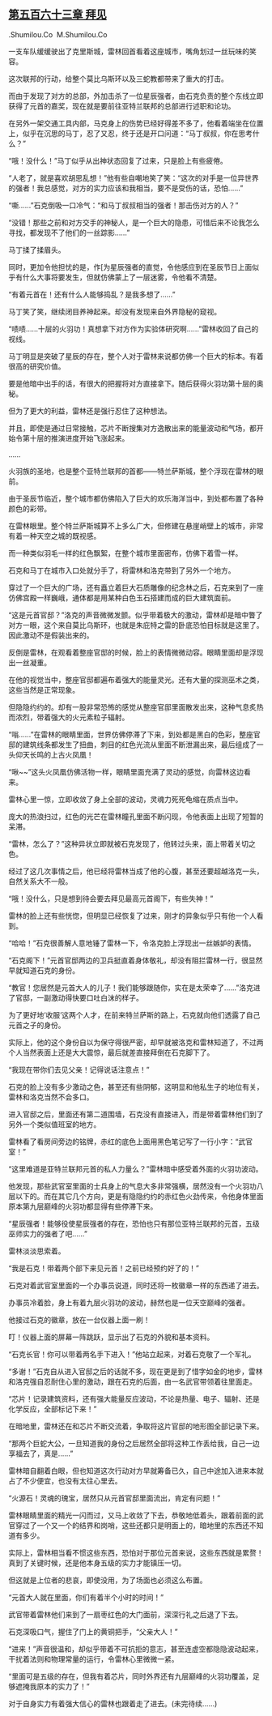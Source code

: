 ## [第五百六十三章 拜见](https://www.xxbiquge.com/11_11222/8957707.html)


  .Shumilou.Co  M.Shumilou.Co

  一支车队缓缓驶出了克里斯城，雷林回首看着这座城市，嘴角划过一丝玩味的笑容。

  这次联邦的行动，给整个莫比乌斯环以及三蛇教都带来了重大的打击。

  而由于发现了对方的总部，外加击杀了一位星辰强者，由石克负责的整个东线立即获得了元首的嘉奖，现在就是要前往亚特兰联邦的总部进行述职和论功。

  在另外一架交通工具内部，马克身上的伤势已经好得差不多了，他看着端坐在位置上，似乎在沉思的马丁，忍了又忍，终于还是开口问道：“马丁叔叔，你在思考什么？”

  “哦！没什么！”马丁似乎从出神状态回复了过来，只是脸上有些疲倦。

  “人老了，就是喜欢胡思乱想！”他有些自嘲地笑了笑：“这次的对手是一位异世界的强者！我总感觉，对方的实力应该和我相当，要不是受伤的话，恐怕……”

  “嘶……”石克倒吸一口冷气：“和马丁叔叔相当的强者！那击伤对方的人？”

  “没错！那些之前和对方交手的神秘人，是一个巨大的隐患，可惜后来不论我怎么寻找，都发现不了他们的一丝踪影……”

  马丁揉了揉眉头。

  同时，更加令他担忧的是，作[为星辰强者的直觉，令他感应到在圣辰节日上面似乎有什么大事将要发生，但就仿佛蒙上了一层迷雾，令他看不清楚。

  “有着元首在！还有什么人能够捣乱？是我多想了……”

  马丁笑了笑，继续闭目养神起来。却没有发现来自外界隐秘的窥视。

  “啧啧……十层的火羽功！真想拿下对方作为实验体研究啊……”雷林收回了自己的视线。

  马丁明显是突破了星辰的存在，整个人对于雷林来说都仿佛一个巨大的标本。有着很高的研究价值。

  要是他暗中出手的话，有很大的把握将对方直接拿下。随后获得火羽功第十层的奥秘。

  但为了更大的利益，雷林还是强行忍住了这种想法。

  并且，即使是通过日常接触，芯片不断搜集对方逸散出来的能量波动和气场，都开始令第十层的推演进度开始飞涨起来。

  ……

  火羽族的圣地，也是整个亚特兰联邦的首都——特兰萨斯城，整个浮现在雷林的眼前。

  由于圣辰节临近，整个城市都仿佛陷入了巨大的欢乐海洋当中，到处都布置了各种颜色的彩带。

  在雷林眼里。整个特兰萨斯城算不上多么广大，但修建在悬崖峭壁上的城市，非常有着一种天空之城的既视感。

  而一种类似羽毛一样的红色飘絮，在整个城市里面密布，仿佛下着雪一样。

  石克和马丁在城市入口处就分手了，将雷林和洛克带到了另外一个地方。

  穿过了一个巨大的广场，还有矗立着巨大石质雕像的纪念林之后，石克来到了一座仿佛宫殿一样巍峨，通体都是用某种白色玉石搭建而成的巨大建筑面前。

  “这是元首官邸？”洛克的声音微微发颤。似乎带着极大的激动，雷林却是暗中瞥了对方一眼，这个来自莫比乌斯环，也就是朱庇特之雷的卧底恐怕目标就是这里了。因此激动不是假装出来的。

  反倒是雷林，在观看着整座官邸的时候，脸上的表情微微动容。眼睛里面却是浮现出一丝凝重。

  在他的视觉当中，整座官邸都遍布着强大的能量灵光。还有大量的探测巫术之类，这些当然是正常现象。

  但隐隐约约的。却有一股非常恐怖的感觉从整座官邸里面散发出来，这种气息炙热而浓烈，带着强大的火元素粒子辐射。

  “嗡……”在雷林的眼睛里面，世界仿佛停滞了下来，到处都是黑白的色彩，整座官邸的建筑线条都发生了扭曲，刺目的红色光流从里面不断泄漏出来，最后组成了一头仰天长鸣的上古火凤凰！

  “啾~~”这头火凤凰仿佛活物一样，眼睛里面充满了灵动的感觉，向雷林这边看来。

  雷林心里一惊，立即收敛了身上全部的波动，灵魂力死死龟缩在质点当中。

  庞大的热浪扫过，红色的光芒在雷林瞳孔里面不断闪现，令他表面上出现了短暂的呆滞。

  “雷林，怎么了？”这种异状立即就被石克发现了，他转过头来，面上带着关切之色。

  经过了这几次事情之后，他已经将雷林当成了他的心腹，甚至还要超越洛克一头，自然关系大不一般。

  “哦！没什么，只是想到待会要去拜见最高元首阁下，有些失神！”

  雷林的脸上还有些恍惚，但明显已经恢复了过来，刚才的异象似乎只有他一个人看到。

  “哈哈！”石克很善解人意地锤了雷林一下，令洛克脸上浮现出一丝嫉妒的表情。

  “石克阁下！”元首官邸两边的卫兵挺直着身体敬礼，却没有阻拦雷林一行，很显然早就知道石克的身份。

  “教官！您居然是元首大人的儿子！我们能够跟随你，实在是太荣幸了……”洛克进了官邸，一副激动得快要口吐白沫的样子。

  为了更好地‘收服’这两个人才，在前来特兰萨斯的路上，石克就向他们透露了自己元首之子的身份。

  实际上，他的这个身份自以为保守得很严密，却早就被洛克和雷林知道了，不过两个人当然表面上还是大大震惊，最后就差直接拜倒在石克脚下了。

  “我现在带你们去见父亲！记得说话注意点！”

  石克的脸上没有多少激动之色，甚至还有些阴郁，这明显和他私生子的地位有关，雷林和洛克当然不会多口。

  进入官邸之后，里面还有第二道围墙，石克没有直接进入，而是带着雷林他们到了另外一个类似值班室的地方。

  雷林看了看房间旁边的铭牌，赤红的底色上面用黑色笔记写了一行小字：“武官室！”

  “这里难道是亚特兰联邦元首的私人力量么？”雷林暗中感受着外面的火羽功波动。

  他发现，那些武官室里面的士兵身上的气息大多非常强横，居然没有一个火羽功八层以下的。而在其它几个方向，更是有隐隐约约的赤红色火劲传来，令他身体里面原本第九层巅峰的火羽功都显得有些停滞下来。

  “星辰强者！能够役使星辰强者的存在，恐怕也只有那位亚特兰联邦的元首，五级巫师实力的强者了吧……”

  雷林淡淡思索着。

  “我是石克！带着两个部下来见元首！之前已经预约好了的！”

  石克对着武官室里面的一个办事员说道，同时还将一枚徽章一样的东西递了进去。

  办事员冷着脸，身上有着九层火羽功的波动，赫然也是一位天空巅峰的强者。

  他接过石克的徽章，放在一台仪器上面一刷！

  叮！仪器上面的屏幕一阵跳跃，显示出了石克的外貌和基本资料。

  “石克长官！你可以带着两名手下进入！”他站立起来，对着石克敬了一个军礼。

  “多谢！”石克自从进入官邸之后的话就不多，现在更是到了惜字如金的地步，雷林和洛克强自忍耐住心里的激动，跟在石克的后面，由一名武官带领着往里面走。

  “芯片！记录建筑资料，还有强大能量反应波动，不论是热量、电子、辐射、还是化学反应，全部标记下来！”

  在暗地里，雷林还在和芯片不断交流着，争取将这片官邸的地形图全部记录下来。

  “那两个巨蛇大公，一旦知道我的身份之后居然全部将这种工作丢给我，自己一边享福去了，真是……”

  雷林暗自翻着白眼，但也知道这次行动对方早就筹备已久，自己中途加入进来本就占了不少便宜，也没有太往心里去。

  “火源石！灵魂的瑰宝，居然只从元首官邸里面流出，肯定有问题！”

  雷林眼睛里面的精光一闪而过，又马上收敛了下去，恭敬地低着头，跟着前面的武官穿过了一个又一个的结界和岗哨，这些还都只是明面上的，暗地里的东西还不知道有多少。

  实际上，雷林相当看不惯这些东西，恐怕对于那位元首来说，这些东西就是累赘！真到了关键时候，还是他本身五级的实力才能镇压一切。

  但这就是上位者的悲哀，即使没用，为了场面也必须这么布置。

  “元首大人就在里面，你们有着半个小时的时间！”

  武官带着雷林他们来到了一扇枣红色的大门面前，深深行礼之后退了下去。

  石克深吸口气，握住了门上的黄铜把手，“父亲大人！”

  “进来！”声音很温和，却似乎带着不可抗拒的意志，甚至连虚空都隐隐波动起来，干扰着法则和物理常量的运行，令雷林心里微微一紧。

  “里面可是五级的存在，但我有着芯片，同时外界还有九层巅峰的火羽功覆盖，足够遮掩我原本的实力了！”

  对于自身实力有着强大信心的雷林也跟着走了进去。(未完待续……)

  

